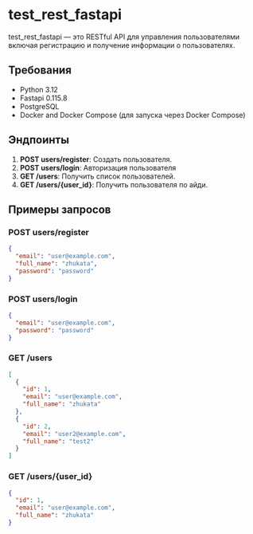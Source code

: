 # test_rest_fastapi


test_rest_fastapi — это RESTful API для управления пользователями включая регистрацию и получение информации о пользователях.


## Требования
* Python 3.12
* Fastapi 0.115.8
* PostgreSQL
* Docker and Docker Compose (для запуска через Docker Compose)

## Эндпоинты
1. **POST users/register**: Создать пользователя.
2. **POST users/login**: Авторизация пользователя
3. **GET /users**: Получить список пользователей.
4. **GET /users/{user_id}**: Получить пользователя по айди.

## Примеры запросов
### POST users/register
```json
{
  "email": "user@example.com",
  "full_name": "zhukata",
  "password": "password"
}
```

### POST users/login
```json
{
  "email": "user@example.com",
  "password": "password"
}
```

### GET /users
```json
[
  {
    "id": 1,
    "email": "user@example.com",
    "full_name": "zhukata"
  },
  {
    "id": 2,
    "email": "user2@example.com",
    "full_name": "test2"
  }
]
```

### GET /users/{user_id}
```json
{
  "id": 1,
  "email": "user@example.com",
  "full_name": "zhukata"
}
```
